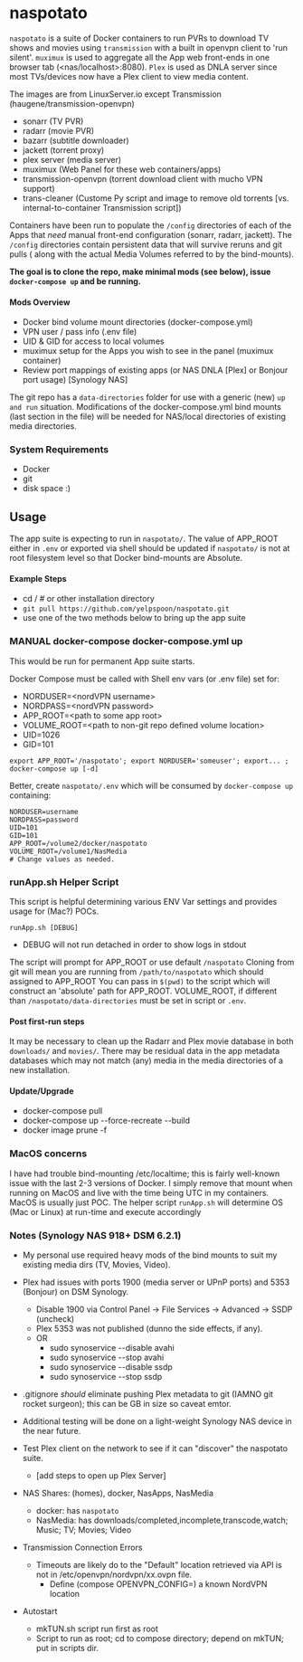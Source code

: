# naspotato

`naspotato` is a suite of Docker containers to run PVRs to download TV shows and movies using
`transmission` with a built in openvpn client to 'run silent'.
`muximux` is used to aggregate all the App web front-ends in one browser tab (<nas/localhost>:8080).
`Plex` is used as DNLA server since most TVs/devices now have a Plex client to view media content.


The images are from LinuxServer.io except Transmission (haugene/transmission-openvpn)
 - sonarr (TV PVR)
 - radarr (movie PVR)
 - bazarr (subtitle downloader)
 - jackett (torrent proxy)
 - plex server (media server)
 - muximux (Web Panel for these web containers/apps)
 - transmission-openvpn (torrent download client with mucho VPN support)
 - trans-cleaner (Custome Py script and image to remove old torrents [vs. internal-to-container Transmission script])

Containers have been run to populate the `/config` directories of each of the Apps
that _need_ manual front-end configuration (sonarr, radarr, jackett).  The `/config` directories
contain persistent data that will survive reruns and git pulls ( along with the actual Media Volumes referred to by the bind-mounts).

__The goal is to clone the repo, make minimal mods (see below), issue `docker-compose up` and be running.__

#### Mods Overview
 - Docker bind volume mount directories (docker-compose.yml)
 - VPN user / pass info (.env file)
 - UID & GID for access to local volumes
 - muximux setup for the Apps you wish to see in the panel (muximux container)
 - Review port mappings of existing apps (or NAS DNLA [Plex] or Bonjour port usage) [Synology NAS]

The git repo has a `data-directories` folder for use with a generic (new) `up and run` situation.
Modifications of the docker-compose.yml bind mounts (last section in the file) will be needed
for NAS/local directories of existing media directories.


### System Requirements
 - Docker
 - git
 - disk space :)

## Usage
The app suite is expecting to run in `naspotato/`. The value of APP_ROOT either in `.env` or exported via shell should be updated if `naspotato/` is not at root filesystem level so that Docker bind-mounts are Absolute.

#### Example Steps
 - cd /  # or other installation directory
 - `git pull https://github.com/yelpspoon/naspotato.git`
 - use one of the two methods below to bring up the app suite

### MANUAL docker-compose docker-compose.yml up
This would be run for permanent App suite starts.

Docker Compose must be called with Shell env vars (or .env file) set for:
 - NORDUSER=\<nordVPN username>
 - NORDPASS=\<nordVPN password>
 - APP_ROOT=\<path to some app root>
 - VOLUME_ROOT=\<path to non-git repo defined volume location>
 - UID=1026
 - GID=101

`export APP_ROOT='/naspotato'; export NORDUSER='someuser'; export... ; docker-compose up [-d]`

Better, create `naspotato/.env` which will be consumed by `docker-compose up` containing:
```
NORDUSER=username
NORDPASS=password
UID=101
GID=101
APP_ROOT=/volume2/docker/naspotato
VOLUME_ROOT=/volume1/NasMedia
# Change values as needed.
```

### runApp.sh Helper Script
This script is helpful determining various ENV Var settings and provides usage for (Mac?) POCs.

`runApp.sh [DEBUG]` 
 - DEBUG will not run detached in order to show logs in stdout

The script will prompt for APP_ROOT or use default `/naspotato`
Cloning from git will mean you are running from `/path/to/naspotato` which should assigned to APP_ROOT
You can pass in `$(pwd)` to the script which will construct an 'absolute' path for APP_ROOT.
VOLUME_ROOT, if different than `/naspotato/data-directories` must be set in script or `.env`.

#### Post first-run steps
It may be necessary to clean up the Radarr and Plex movie database in both `downloads/` and `movies/`. 
There may be residual data in the app metadata databases which may not match (any) media in the media directories of a new installation.

#### Update/Upgrade
 - docker-compose pull <each service name to upgrade>
 - docker-compose up --force-recreate --build
 - docker image prune -f

### MacOS concerns
I have had trouble bind-mounting /etc/localtime; this is fairly well-known issue with the last 2-3 versions of Docker.
I simply remove that mount when running on MacOS and live with the time being UTC in my containers.  MacOS is usually just POC.
The helper script `runApp.sh` will determine OS (Mac or Linux) at run-time and execute accordingly

### Notes (Synology NAS 918+ DSM 6.2.1)
 - My personal use required heavy mods of the bind mounts to suit my existing media dirs (TV, Movies, Video).
 - Plex had issues with ports 1900 (media server or UPnP ports) and 5353 (Bonjour) on DSM Synology.
   - Disable 1900 via Control Panel -> File Services -> Advanced -> SSDP (uncheck)
   - Plex 5353 was not published (dunno the side effects, if any).
   - OR
     - sudo synoservice --disable avahi
     - sudo synoservice --stop avahi
     - sudo synoservice --disable ssdp
     - sudo synoservice --stop ssdp

 - .gitignore _should_ eliminate pushing Plex metadata to git (IAMNO git rocket surgeon); this can be GB in size so caveat emtor.
 - Additional testing will be done on a light-weight Synology NAS device in the near future.
 - Test Plex client on the network to see if it can "discover" the naspotato suite.
   - [add steps to open up Plex Server]
 - NAS Shares: (homes), docker, NasApps, NasMedia
   - docker: has `naspotato`
   - NasMedia: has downloads/completed,incomplete,transcode,watch; Music; TV; Movies; Video
 - Transmission Connection Errors
   - Timeouts are likely do to the "Default" location retrieved via API is not in /etc/openvpn/nordvpn/xx.ovpn file.
     - Define (compose OPENVPN_CONFIG=) a known NordVPN location

 - Autostart
   - mkTUN.sh script run first as root
   - Script to run as root; cd to compose directory; depend on mkTUN; put in scripts dir.
